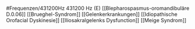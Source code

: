 #Frequenzen/431200Hz
431200 Hz (E)
[[Blepharospasmus-oromandibuläre D.0.06]]
[[Brueghel-Syndrom]]
[[Gelenkerkrankungen]]
[[Idiopathische Orofacial Dyskinesie]]
[[Iliosakralgelenks Dysfunction]]
[[Meige Syndrom]]